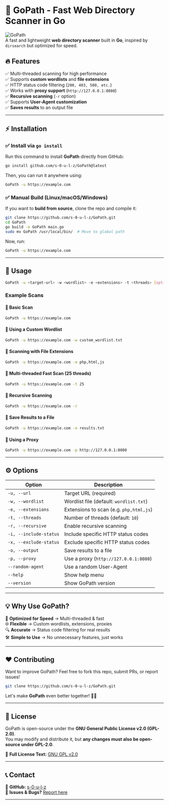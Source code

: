 # 🚀 GoPath - Fast Web Directory Scanner in Go

![GoPath](https://img.shields.io/badge/GoPath-Scanner-blue?style=for-the-badge)  
A fast and lightweight **web directory scanner** built in **Go**, inspired by `dirsearch` but optimized for speed.  

## 🔥 Features  
✅ Multi-threaded scanning for high performance  
✅ Supports **custom wordlists** and **file extensions**  
✅ HTTP status code filtering (`200, 403, 500, etc.`)  
✅ Works with **proxy support** (`http://127.0.0.1:8080`)  
✅ **Recursive scanning** (`-r` option)  
✅ Supports **User-Agent customization**  
✅ **Saves results** to an output file  

---

## ⚡ **Installation**  
### ✅ Install via `go install`
Run this command to install **GoPath** directly from GitHub:  
```sh
go install github.com/s-0-u-l-z/GoPath@latest
```
Then, you can run it anywhere using:  
```sh
GoPath -u https://example.com
```

### ✅ Manual Build (Linux/macOS/Windows)
If you want to **build from source**, clone the repo and compile it:  
```sh
git clone https://github.com/s-0-u-l-z/GoPath.git
cd GoPath
go build -o GoPath main.go
sudo mv GoPath /usr/local/bin/  # Move to global path
```

Now, run:  
```sh
GoPath -u https://example.com
```

---

## 🎯 **Usage**
```sh
GoPath -u <target-url> -w <wordlist> -e <extensions> -t <threads> [options]
```

### **Example Scans**
#### 🔹 **Basic Scan**  
```sh
GoPath -u https://example.com
```
#### 🔹 **Using a Custom Wordlist**  
```sh
GoPath -u https://example.com -w custom_wordlist.txt
```
#### 🔹 **Scanning with File Extensions**  
```sh
GoPath -u https://example.com -e php,html,js
```
#### 🔹 **Multi-threaded Fast Scan (25 threads)**  
```sh
GoPath -u https://example.com -t 25
```
#### 🔹 **Recursive Scanning**  
```sh
GoPath -u https://example.com -r
```
#### 🔹 **Save Results to a File**  
```sh
GoPath -u https://example.com -o results.txt
```
#### 🔹 **Using a Proxy**  
```sh
GoPath -u https://example.com -p http://127.0.0.1:8080
```

---

## ⚙️ **Options**
| Option | Description |
|--------|-------------|
| `-u, --url` | Target URL (required) |
| `-w, --wordlist` | Wordlist file (default: `wordlist.txt`) |
| `-e, --extensions` | Extensions to scan (e.g. `php,html,js`) |
| `-t, --threads` | Number of threads (default: `10`) |
| `-r, --recursive` | Enable recursive scanning |
| `-i, --include-status` | Include specific HTTP status codes |
| `-x, --exclude-status` | Exclude specific HTTP status codes |
| `-o, --output` | Save results to a file |
| `-p, --proxy` | Use a proxy (`http://127.0.0.1:8080`) |
| `--random-agent` | Use a random User-Agent |
| `--help` | Show help menu |
| `--version` | Show GoPath version |

---

## 💡 **Why Use GoPath?**
🚀 **Optimized for Speed** → Multi-threaded & fast  
🌐 **Flexible** → Custom wordlists, extensions, proxies  
🔍 **Accurate** → Status code filtering for real results  
🛠 **Simple to Use** → No unnecessary features, just works  

---

## ❤️ **Contributing**
Want to improve GoPath? Feel free to fork this repo, submit PRs, or report issues!  
```sh
git clone https://github.com/s-0-u-l-z/GoPath.git
```
Let's make **GoPath** even better together! 🎯🔥  

---

## 📜 **License**
GoPath is open-source under the **GNU General Public License v2.0 (GPL-2.0)**.  
You may modify and distribute it, but **any changes must also be open-source under GPL-2.0**.  

📖 **Full License Text:** [GNU GPL v2.0](https://www.gnu.org/licenses/old-licenses/gpl-2.0.html)  

---

## 📞 **Contact**
📧 **GitHub:** [s-0-u-l-z](https://github.com/s-0-u-l-z)  
📌 **Issues & Bugs?** [Report here](https://github.com/s-0-u-l-z/GoPath/issues)  

---
